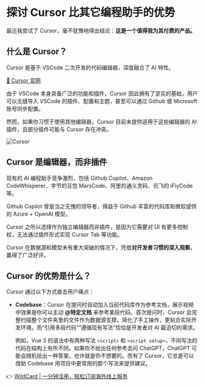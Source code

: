 # 探讨 Cursor 比其它编程助手的优势

最近我尝试了 Cursor，毫不犹豫地得出结论：**这是一个值得我为其付费的产品。**

## 什么是 Cursor？

Cursor 是基于 VSCode 二次开发的代码编辑器，深度融合了 AI 特性。

[🔗 Cursor 官网](https://www.cursor.com)

由于 VSCode 本身具备广泛的功能和插件，Cursor 因此拥有了坚实的基础，用户可以无缝导入 VSCode 的插件、配置和主题，甚至可以通过 Github 或 Microsoft 账号同步配置。

然而，如果你习惯于使用其他编辑器，Cursor 目前未提供适用于这些编辑器的 AI 插件，且部分插件可能与 Cursor 存在冲突。

![Cursor](https://bbtdd.com/img/67783384.webp)

## Cursor 是编辑器，而非插件

现有的 AI 编程助手竞争激烈，包括 Github Copilot、Amazon CodeWhisperer、字节的豆包 MarsCode、阿里的通义灵码、讯飞的 iFlyCode 等。

Github Copilot 曾是当之无愧的领导者，得益于 Github 丰富的代码库和微软提供的 Azure + OpenAI 模型。

Cursor 之所以选择作为独立编辑器而非插件，是因为它需要对 UI 有更多控制权，无法通过插件形式实现 Cursor Tab 等功能。

Cursor 在数据源和模型未有重大突破的情况下，凭借**对开发者习惯的深入观察**，赢得了广泛好评。

## Cursor 的优势是什么？

Cursor 通过以下方式直击用户痛点：

- **Codebase**：Cursor 在提问时自动加入当前代码库作为参考文档，展示视频中效果是你可以主动 **@特定文档** 来参考某段代码。首次提问时，Cursor 会完整扫描整个文件夹里的文件作为数据源支撑，简化了手工操作，更贴合实际开发环境。而“引用多段代码”“遵循现有写法”恰恰是开发者对 AI 最迫切的需求。
  
  例如，Vue 3 的语法中有两种写法 `<script>` 和 `<script setup>`，不同写法的代码在结构上有所不同。如果你不给出任何参考去问 ChatGPT，ChatGPT 可能会随机给出一种答案，也许就是你不想要的。而有了 Cursor，它总是可以借助 Codebase 用项目中更常用的那个写法来提供建议。

👉 [WildCard | 一分钟注册，轻松订阅海外线上服务](https://bbtdd.com/WildCard)